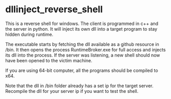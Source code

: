 # dllinject_reverse_shell
This is a reverse shell for windows. The client is programmed in c++ and the server in python. It will inject its own dll into a target program to stay hidden during runtime.

The executable starts by fetching the dll available as a github resource in /bin. It then opens the process RuntimeBroker.exe for full access and injects its dll into the process.
If the server was listening, a new shell should now have been opened to the victim machine.

If you are using 64-bit computer, all the programs should be compiled to x64.

Note that the dll in /bin folder already has a set ip for the target server. Recompile the dll for your server ip if you want to test the shell.
